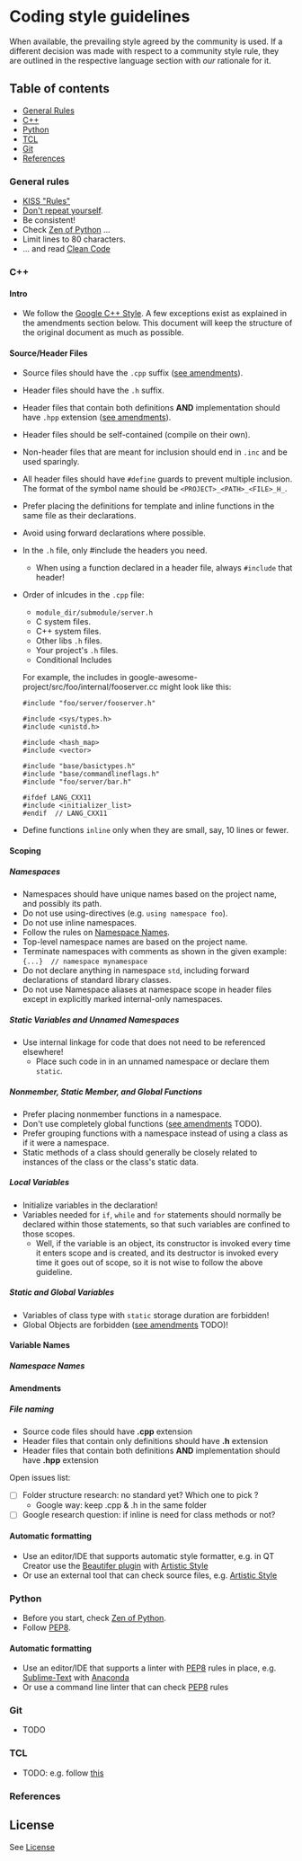 # Coding style guidelines

When available, the prevailing style agreed by the community is used. If a different decision was made with respect to a community style rule, they are outlined in the respective language section with _our_ rationale for it. 

## Table of contents

* [General Rules](#general-rules)
* [C++](#cpp)
* [Python](#python)
* [TCL](#tcl)
* [Git](#git)
* [References](#references)

### General rules
* [KISS "Rules"](https://en.wikipedia.org/wiki/KISS_principle)
* [Don't repeat yourself](http://en.wikipedia.org/wiki/Don't_repeat_yourself).
* Be consistent!
* Check [Zen of Python](https://www.python.org/dev/peps/pep-0020/) ...
* Limit lines to 80 characters.
* ... and read [Clean Code](https://www.amazon.com/Clean-Code-Handbook-Software-Craftsmanship/dp/0132350882)

### C++
#### Intro
* We follow the [Google C++ Style](https://google.github.io/styleguide/cppguide.html). A few exceptions exist as explained in the amendments section below. This document will keep the structure of the original document as much as possible.

#### Source/Header Files

* Source files should have the `.cpp` suffix ([see amendments](#amendments)).
* Header files should have the `.h` suffix.
* Header files that contain both definitions **AND** implementation should have `.hpp` extension ([see amendments](#amendments)).
* Header files should be self-contained (compile on their own).
* Non-header files that are meant for inclusion should end in `.inc` and be used sparingly.
* All header files should have `#define` guards to prevent multiple inclusion. The format of the symbol name should be `<PROJECT>_<PATH>_<FILE>_H_`.
* Prefer placing the definitions for template and inline functions in the same file as their declarations.
* Avoid using forward declarations where possible.
* In the `.h` file, only #include the headers you need.
  * When using a function declared in a header file, always `#include` that header! 
* Order of inlcudes in the `.cpp` file:
  * `module_dir/submodule/server.h`
  * C system files.
  * C++ system files.
  * Other libs `.h` files.
  * Your project's `.h` files.
  * Conditional Includes

  For example, the includes in google-awesome-project/src/foo/internal/fooserver.cc might look like this:
  ```
  #include "foo/server/fooserver.h"
  
  #include <sys/types.h>
  #include <unistd.h>
  
  #include <hash_map>
  #include <vector>
  
  #include "base/basictypes.h"
  #include "base/commandlineflags.h"
  #include "foo/server/bar.h"

  #ifdef LANG_CXX11
  #include <initializer_list>
  #endif  // LANG_CXX11
  ```
* Define functions `inline` only when they are small, say, 10 lines or fewer.

#### Scoping
##### Namespaces

* Namespaces should have unique names based on the project name, and possibly its path.
* Do not use using-directives (e.g. `using namespace foo`).
* Do not use inline namespaces.
* Follow the rules on [Namespace Names](#namespace-names).
* Top-level namespace names are based on the project name.
* Terminate namespaces with comments as shown in the given example: `{...}  // namespace mynamespace`
* Do not declare anything in namespace `std`, including forward declarations of standard library classes.
* Do not use Namespace aliases at namespace scope in header files except in explicitly marked internal-only namespaces.

##### Static Variables and Unnamed Namespaces

* Use internal linkage for code that does not need to be referenced elsewhere!
  * Place such code in in an unnamed namespace or declare them `static`.

##### Nonmember, Static Member, and Global Functions

* Prefer placing nonmember functions in a namespace.
* Don't use completely global functions ([see amendments](#amendments) TODO).
* Prefer grouping functions with a namespace instead of using a class as if it were a namespace.
* Static methods of a class should generally be closely related to instances of the class or the class's static data.

##### Local Variables

* Initialize variables in the declaration!
* Variables needed for `if`, `while` and `for` statements should normally be declared within those statements, so that such variables are confined to those scopes.
  * Well, if the variable is an object, its constructor is invoked every time it enters scope and is created, and its destructor is invoked every time it goes out of scope, so it is not wise to follow the above guideline.

##### Static and Global Variables

* Variables of class type with `static` storage duration are forbidden!
* Global Objects are forbidden ([see amendments](#amendments) TODO)!

#### Variable Names
##### Namespace Names

#### Amendments
##### File naming
* Source code files should have **.cpp** extension
* Header files that contain only definitions should have **.h** extension
* Header files that contain both definitions **AND** implementation should have **.hpp** extension

Open issues list:

- [ ] Folder structure research: no standard yet? Which one to pick ?
	+ Google way: keep .cpp & .h in the same folder
- [ ] Google research question: if inline is need for class methods or not?

#### Automatic formatting
* Use an editor/IDE that supports automatic style formatter, e.g. in QT Creator use the [Beautifer plugin](http://doc.qt.io/qtcreator/creator-beautifier.html) with [Artistic Style](http://astyle.sourceforge.net/astyle.html)
* Or use an external tool that can check source files, e.g. [Artistic Style](http://astyle.sourceforge.net/astyle.html)



### Python
* Before you start, check [Zen of Python](https://www.python.org/dev/peps/pep-0020/).
* Follow [PEP8](http://www.python.org/dev/peps/pep-0008/).

#### Automatic formatting
* Use an editor/IDE that supports a linter with [PEP8](http://www.python.org/dev/peps/pep-0008/) rules in place, e.g. [Sublime-Text](https://www.sublimetext.com/) with [Anaconda](http://damnwidget.github.io/anaconda/)
* Or use a command line linter that can check [PEP8](http://www.python.org/dev/peps/pep-0008/) rules

### Git
* TODO

### TCL
* TODO: e.g. follow [this](http://www.cs.columbia.edu/~hgs/etc/tcl-style.txt)

### References

## License
See [License](LICENSE)
